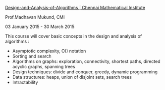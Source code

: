 
[Design-and-Analysis-of-Algorithms | Chennai Mathematical Institute](http://nptel.ac.in/courses/106106131/) 

Prof.Madhavan Mukund, CMI

03 January 2015 - 30 March 2015

This course will cover basic concepts in the design and analysis of algorithms :

* Asymptotic complexity, O() notation 
* Sorting and search
* Algorithms on graphs: exploration, connectivity, shortest paths, directed acyclic graphs, spanning trees
* Design techniques: divide and conquer, greedy, dynamic programming
* Data structures: heaps, union of disjoint sets, search trees
* Intractability
